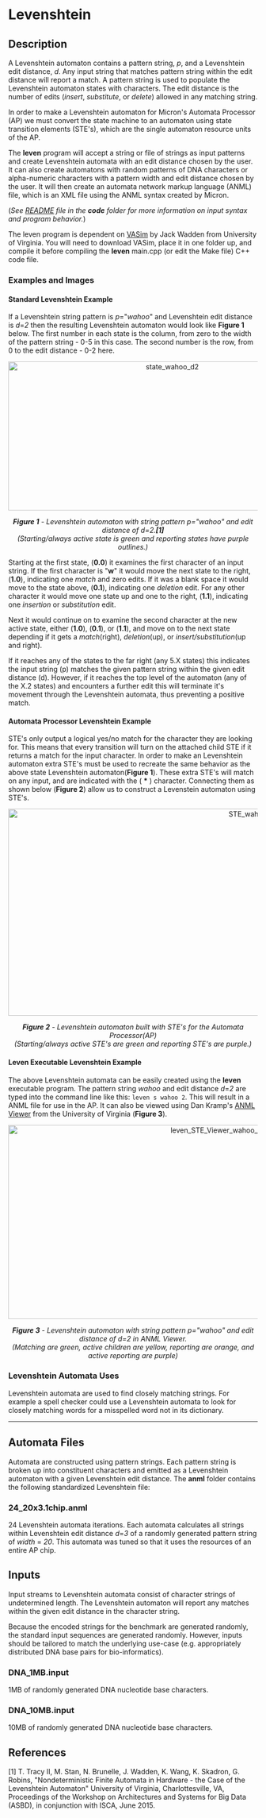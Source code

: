 # Levenshtein

## Description

A Levenshtein automaton contains a pattern string, *p*, and a Levenshtein edit distance, *d*. Any input string that matches pattern string within the edit distance will report a match. A pattern string is used to populate the Levenshtein automaton states with characters. The edit distance is the number of edits (*insert*, *substitute*, or *delete*) allowed in any matching string. 

In order to make a Levenshtein automaton for Micron's Automata Processor (AP) we must convert the state machine to an automaton using state transition elements (STE's), which are the single automaton resource units of the AP.

The **leven** program will accept a string or file of strings as input patterns and create Levenshtein automata with an edit distance chosen by the user. It can also create automatons with random patterns of DNA characters or alpha-numeric characters with a pattern width and edit distance chosen by the user. It will then create an automata network markup language (ANML) file, which is an XML file using the ANML syntax created by Micron.

(*See  <a href="https://jeffudall.github.io/Levenshtein/Code/">README</a> file in the **code** folder for more information on input syntax and program behavior.*)

The leven program is dependent on <a href="https://github.com/jackwadden/VASim">VASim</a> by Jack Wadden from University of Virginia. You will need to download VASim, place it in one folder up, and compile it before compiling the **leven** main.cpp (or edit the Make file) C++ code file. 

### Examples and Images

#### Standard Levenshtein Example

If a Levenshtein string pattern is *p*="*wahoo*" and Levenshtein edit distance is *d*=*2* then the resulting Levenshtein automaton would look like **Figure 1** below. The first number in each state is the column, from zero to the width of the pattern string - 0-5 in this case. The second number is the row, from 0 to the edit distance - 0-2 here.

<p align="center">
<img src="https://raw.githubusercontent.com/jeffudall/ANMLZooCopy/master/Levenshtein/images/Levenshtein-automaton-sm-colored.jpg" width="647" height="300" alt="state_wahoo_d2">  
</p>

<p align="center">
<i><b>Figure 1</b> - Levenshtein automaton with string pattern p="wahoo" and edit distance of d=2.<b>[1]</b>    
</br>(Starting/always active state is green and reporting states have purple outlines.)</i>
</p>

Starting at the first state, (**0.0**) it examines the first character of an input string. If the first character is "**w**" it would move the next state to the right, (**1.0**), indicating one *match* and zero edits. If it was a blank space it would move to the state above, (**0.1**), indicating one *deletion* edit. For any other character it would move one state up and one to the right, (**1.1**), indicating one *insertion* or *substitution* edit. 

Next it would continue on to examine the second character at the new active state, either (**1.0**), (**0.1**), or (**1.1**), and move on to the next state depending if it gets a *match*(right), *deletion*(up), or *insert/substitution*(up and right). 

If it reaches any of the states to the far right (any 5.X states) this indicates the input string (p) matches the given pattern string within the given edit distance (d). However, if it reaches the top level of the automaton (any of the X.2 states) and encounters a further edit this will terminate it's movement through the Levenshtein automata, thus preventing a positive match.


#### Automata Processor Levenshtein Example

STE's only output a logical yes/no match for the character they are looking for. This means that every transition will turn on the attached child STE if it returns a match for the input character. In order to make an Levenshtein automaton extra STE's must be used to recreate the same behavior as the above state Levenshtein automaton(**Figure 1**). These extra STE's will match on any input, and are indicated with the ( **\*** ) character. Connecting them as shown below (**Figure 2**) allow us to construct a Levenstein automaton using STE's.
<p align="center">
<img src="https://raw.githubusercontent.com/jeffudall/ANMLZooCopy/master/Levenshtein/images/Levenshtein_AP_graph_WAHOO_sm.jpg" width="1000" height="417" alt="STE_wahoo_d2_AP">  
</p>

<p align="center">
<i><b>Figure 2</b> - Levenshtein automaton built with STE's for the Automata Processor(AP) 
<br>(Starting/always active STE's are green and reporting STE's are purple.)</i>
</p>

#### Leven Executable Levenshtein Example

The above Levenshtein automata can be easily created using the **leven** executable program. The pattern string *wahoo* and edit distance *d*=*2* are typed into the command line like this: `leven s wahoo 2`. This will result in a ANML file for use in the AP. It can also be viewed using Dan Kramp's <a href="http://automata9.cs.virginia.edu:9090/#">ANML Viewer</a> from the University of Virginia (**Figure 3**). 

<p align="center">
<img src="https://raw.githubusercontent.com/jackwadden/ANMLZoo/master/Levenshtein/images/ANMLviewer_wahoo_d2.png" width="833" height="391" alt="leven_STE_Viewer_wahoo_d2">  
</p>

<p align="center">
<i><b>Figure 3</b> - Levenshtein automaton with string pattern p="wahoo" and edit distance of d=2 in ANML Viewer.    
</br>(Matching are green, active children are yellow, reporting are orange, and active reporting are purple)</i>
</p>

### Levenshtein Automata Uses

Levenshtein automata are used to find closely matching strings. For example a spell checker could use a Levenshtein automata to look for closely matching words for a misspelled word not in its dictionary.

---

## Automata Files
Automata are constructed using pattern strings. Each pattern string is broken up into constituent characters and emitted as a Levenshtein automaton with a given Levenshtein edit distance. The **anml** folder contains the following standardized Levenshtein file:

### 24_20x3.1chip.anml
24 Levenshtein automata iterations. Each automata calculates all strings within Levenshtein edit distance *d*=*3* of a randomly generated pattern string of *width* = *20*. This automata was tuned so that it uses the resources of an entire AP chip.

## Inputs

Input streams to Levenshtein automata consist of character strings of undetermined length. The Levenshtein automaton will report any matches within the given edit distance in the character string.

Because the encoded strings for the benchmark are generated randomly, the standard input sequences are generated randomly. However, inputs should be tailored to match the underlying use-case (e.g. appropriately distributed DNA base pairs for bio-informatics).

### DNA_1MB.input
1MB of randomly generated DNA nucleotide base characters.

### DNA_10MB.input
10MB of randomly generated DNA nucleotide base characters.


## References

[1] T. Tracy II, M. Stan, N. Brunelle, J. Wadden, K. Wang, K. Skadron, G. Robins, "Nondeterministic Finite Automata in Hardware - the Case of the Levenshtein Automaton" University of Virginia, Charlottesville, VA, Proceedings of the Workshop on Architectures and Systems for Big Data (ASBD), in conjunction with ISCA, June 2015.
